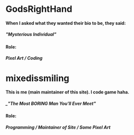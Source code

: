 # GodsRightHand
#### When I asked what they wanted their bio to be, they said:
##### _"Mysterious Individual"_
#### Role:
##### Pixel Art / Coding

# mixedissmiling
#### This is me (main maintainer of this site). I code game haha.
##### _"The Most BORING Man You'll Ever Meet"
#### Role:
##### Programming / Maintainer of Site / _Some_ Pixel Art

